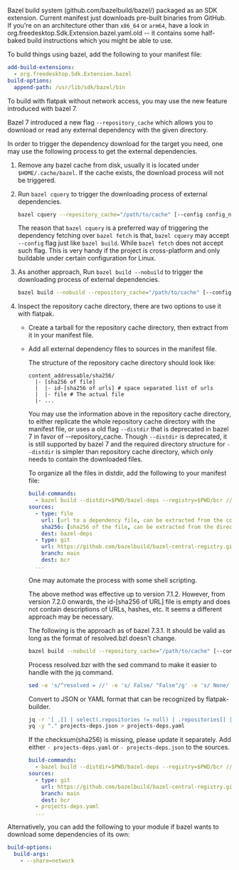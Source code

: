 Bazel build system (github.com/bazelbuild/bazel/) packaged as an SDK extension.
Current manifest just downloads pre-built binaries from GitHub.
If you're on an architecture other than `x86_64` or `arm64`, have a look in org.freedesktop.Sdk.Extension.bazel.yaml.old -- it contains some half-baked build instructions which you might be able to use.

To build things using bazel, add the following to your manifest file:

```yaml
add-build-extensions:
  - org.freedesktop.Sdk.Extension.bazel
build-options:
  append-path: /usr/lib/sdk/bazel/bin
```

To build with flatpak without network access, you may use the new feature introduced with bazel 7.

Bazel 7 introduced a new flag `--repository_cache` which allows you to download or read any external dependency with the given directory.

In order to trigger the dependency download for the target you need, one may use the following process to get the external dependencies.

1. Remove any bazel cache from disk, usually it is located under `$HOME/.cache/bazel`. If the cache exists, the download process will not be triggered.

1. Run `bazel cquery` to trigger the downloading process of external dependencies.
    ```bash
    bazel cquery --repository_cache="/path/to/cache" [--config config_name] --experimental_repository_resolved_file=resolved.bzl //path/to/target:name
    ```
   The reason that `bazel cquery` is a preferred way of triggering the dependency fetching over `bazel fetch` is that, `bazel cquery` may accept `--config` flag just like `bazel build`. While `bazel fetch` does not accept such flag. This is very handy if the project is cross-platform and only buildable under certain configuration for Linux.

1. As another approach, Run `bazel build --nobuild` to trigger the downloading process of external dependencies.
    ```bash
    bazel build --nobuild --repository_cache="/path/to/cache" [--config config_name] --experimental_repository_resolved_file=resolved.bzl //path/to/target1:name //path/to/target2:name .. 
    ```

1. Inspect the repository cache directory, there are two options to use it with flatpak.

   - Create a tarball for the repository cache directory, then extract from it in your manifest file.

   - Add all external dependency files to sources in the manifest file.

     The structure of the repository cache directory should look like:

     ```
     content_addressable/sha256/
       |- [sha256 of file]
       |  |- id-[sha256 of urls] # space separated list of urls
       |  |- file # The actual file
       |- ...
     ```

     You may use the information above in the repository cache directory, to either replicate the whole repository cache directory with the manifest file, or uses a old flag `--distdir` that is deprecated in bazel 7 in favor of --repository_cache. Though `--distdir` is deprecated, it is still supported by bazel 7 and the required directory structure for `--distdir` is simpler than repository cache directory, which only needs to contain the downloaded files.

     To organize all the files in distdir, add the following to your manifest file:

     ```yaml
     build-commands:
       - bazel build --distdir=$PWD/bazel-deps --registry=$PWD/bcr //path/to/target:name
     sources:
       - type: file
         url: [url to a dependency file, can be extracted from the content of id-* files from the repository cache directory]
         sha256: [sha256 of the file, can be extracted from the directory name under repository cache directory]
         dest: bazel-deps
       - type: git
         url: https://github.com/bazelbuild/bazel-central-registry.git
         branch: main
         dest: bcr
       ...
     ```

     One may automate the process with some shell scripting.

     The above method was effective up to version 7.1.2. However, from version 7.2.0 onwards, the id-[sha256 of URL] file is empty and does not contain descriptions of URLs, hashes, etc. It seems a different approach may be necessary.

     The following is the approach as of bazel 7.3.1. It should be valid as long as the format of resolved.bzl doesn't change.
     ```sh
     bazel build --nobuild --repository_cache="/path/to/cache" [--config config_name] --experimental_repository_resolved_file=resolved.bzl //path/to/target1:name //path/to/target2:name .. 
     ```
     Process resolved.bzr with the sed command to make it easier to handle with the jq command.
     ```sh
     sed -e 's/^resolved = //' -e 's/ False/ "False"/g' -e 's/ None/ "None"/g' resolved.bzl > resolved.json
     ```
     Convert to JSON or YAML format that can be recognized by flatpak-builder.
     ```sh
     jq -r '[ .[] | select(.repositories != null) | .repositories[] | select(.attributes.name != null) | select(.rule_class != null) | { url: ( if .attributes.url == "" then ( .attributes.urls[0] // "") else (.attributes.url // (.attributes.urls[0] // "")) end ), sha256: ( .attributes.sha256 // "" ), downloaded_file_path: ( .attributes.downloaded_file_path // null ), } | select(.url != "") | { type: "file", url: .url, dest: "bazel-deps", } + ( if .downloaded_file_path != "" and .downloaded_file_path != null then { "dest-filename": .downloaded_file_path, } else {} end ) + { sha256: .sha256, } ]' resolved.json > projects-deps.json
     yq -y "." projects-deps.json > projects-deps.yaml
     ```
     If the checksum(sha256) is missing, please update it separately.
     Add either `- projects-deps.yaml` or `- projects-deps.json` to the sources.
     ```yaml
     build-commands:
       - bazel build --distdir=$PWD/bazel-deps --registry=$PWD/bcr //path/to/target:name
     sources:
       - type: git
         url: https://github.com/bazelbuild/bazel-central-registry.git
         branch: main
         dest: bcr
       - projects-deps.yaml
       ...
     ```

Alternatively, you can add the following to your module if bazel wants to download some dependencies of its own:

```yaml
build-options:
  build-args:
    - --share=network
```
